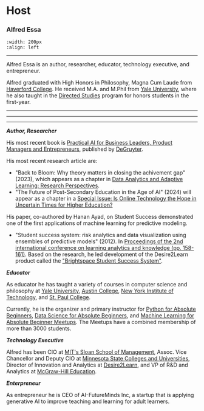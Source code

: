 # Host


### Alfred Essa

```{image} /images/alfredessa.jpg
:width: 200px
:align: left
```


---
Alfred Essa is an author, researcher, educator, technology executive, and entrepreneur. 

Alfred graduated with High Honors in Philosophy, Magna Cum Laude from [Haverford College](https://haverford.edu). He received M.A. and M.Phil from [Yale University](https://yale.edu), where he also taught in the [Directed Studies](https://directedstudies.yale.edu/) program for honors students in the first-year.

---
---
---

***Author, Researcher***

His most recent book is [Practical AI for Business Leaders, Product Managers and Entrepreneurs](https://www.amazon.com/Practical-Business-Leaders-Managers-Entrepreneurs/dp/1501514644), published by [DeGruyter](https://www.degruyter.com/document/doi/10.1515/9781501505737/html?lang=en). 

His most recent research article are: 
-  "Back to Bloom: Why theory matters in closing the achivement gap" (2023), which appears as a chapter in [Data Analytics and Adaptive Learning: Research Perspectives](https://www.taylorfrancis.com/chapters/edit/10.4324/9781003244271-9/back-bloom-alfred-essa).
-  "The Future of Post-Secondary Education in the Age of AI" (2024) will appear as a chapter in a [Special Issue: Is Online Technology the Hope in Uncertain Times for Higher Education?](https://www.mdpi.com/journal/education/special_issues/T3XIO39D6Z)

His paper, co-authored by Hanan Ayad, on Student Success demonstrated one of the first applications of machine learning for predictive modeling. 
- "Student success system: risk analytics and data visualization using ensembles of predictive models" (2012). In [Proceedings of the 2nd international conference on learning analytics and knowledge (pp. 158-161)](https://dl.acm.org/doi/abs/10.1145/2330601.2330641). Based on the research, he led development of the Desire2Learn product called the ["Brightspace Student Success System"](https://community.d2l.com/brightspace/kb/articles/3578-make-predictions-about-learner-success-and-risk-levels). 


***Educator***

As educator he has taught a variety of courses in computer science and philosophy at [Yale University](https://yale.edu), [Austin College](https://austincollege.edu), [New York Institute of Technology](https://www.nyit.edu), and [St. Paul College](https://www.saintpaul.edu).


Currently, he is the organizer and primary instructor for [Python for Absolute Beginners](https://www.meetup.com/python-for-absolute-beginners/), [Data Science for Absolute Beginners](https://www.meetup.com/data-science-for-absolute-beginners/), and [Machine Learning for Absolute Beginner Meetups](https://www.meetup.com/mlearnfab/). The Meetups have a combined membership of more than 3000 students.  

***Technology Executive***


Alfred has been CIO at [MIT's Sloan School of Management](https://mitsloan.mit.edu), Assoc. Vice Chancellor and Deputy CIO at [Minnesota State Colleges and Universities](https://www.minnstate.edu), Director of Innovation and Analytics at [Desire2Learn](https://www.d2l.com), and VP of R&D and Analytics at [McGraw-Hill Education](https://www.mheducation.com).

***Enterpreneur***

As entrepreneur he is CEO of AI-FutureMinds Inc, a startup that is applying generative AI to improve teaching and learning for adult learners.
